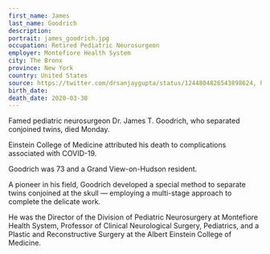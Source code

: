 ```yaml
---
first_name: James
last_name: Goodrich
description: 
portrait: james_goodrich.jpg
occupation: Retired Pediatric Neurosurgeon
employer: Montefiore Health System
city: The Bronx
province: New York
country: United States
source: https://twitter.com/drsanjaygupta/status/1244804826543898624, https://www.pennlive.com/coronavirus/2020/03/new-york-pediatric-neurosurgeon-who-separated-conjoined-twins-dies-from-coronavirus-reports.html, https://www.lohud.com/story/news/coronavirus/2020/03/30/coronavirus-claims-famed-neurosurgeon-dr-james-goodrich/5091116002/, https://www.nytimes.com/2020/04/01/obituaries/dr-james-t-goodrich-dead-coronavirus.html
birth_date: 
death_date: 2020-03-30
---
```


Famed pediatric neurosurgeon Dr. James T. Goodrich, who separated conjoined twins, died Monday.

Einstein College of Medicine attributed his death to complications associated with COVID-19.

Goodrich was 73 and a Grand View-on-Hudson resident.

A pioneer in his field, Goodrich developed a special method to separate twins conjoined at the skull — employing a multi-stage approach to complete the delicate work.

He was the Director of the Division of Pediatric Neurosurgery at Montefiore Health System, Professor of Clinical Neurological Surgery, Pediatrics, and a Plastic and Reconstructive Surgery at the Albert Einstein College of Medicine.
